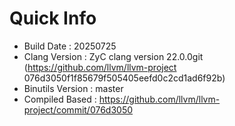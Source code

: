 # Quick Info
* Build Date : 20250725
* Clang Version : ZyC clang version 22.0.0git (https://github.com/llvm/llvm-project 076d3050f1f85679f505405eefd0c2cd1ad6f92b)
* Binutils Version : master
* Compiled Based : https://github.com/llvm/llvm-project/commit/076d3050


